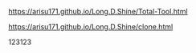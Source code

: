 https://arisu171.github.io/Long.D.Shine/Total-Tool.html

https://arisu171.github.io/Long.D.Shine/clone.html

123123
